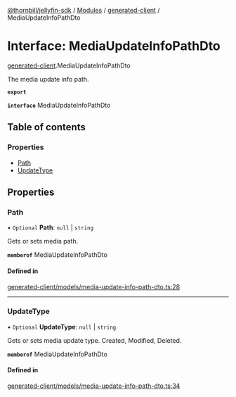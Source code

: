 [@thornbill/jellyfin-sdk](../README.md) / [Modules](../modules.md) / [generated-client](../modules/generated_client.md) / MediaUpdateInfoPathDto

# Interface: MediaUpdateInfoPathDto

[generated-client](../modules/generated_client.md).MediaUpdateInfoPathDto

The media update info path.

**`export`**

**`interface`** MediaUpdateInfoPathDto

## Table of contents

### Properties

- [Path](generated_client.MediaUpdateInfoPathDto.md#path)
- [UpdateType](generated_client.MediaUpdateInfoPathDto.md#updatetype)

## Properties

### Path

• `Optional` **Path**: ``null`` \| `string`

Gets or sets media path.

**`memberof`** MediaUpdateInfoPathDto

#### Defined in

[generated-client/models/media-update-info-path-dto.ts:28](https://github.com/jellyfin/jellyfin-sdk-typescript/blob/fa599ae/src/generated-client/models/media-update-info-path-dto.ts#L28)

___

### UpdateType

• `Optional` **UpdateType**: ``null`` \| `string`

Gets or sets media update type.  Created, Modified, Deleted.

**`memberof`** MediaUpdateInfoPathDto

#### Defined in

[generated-client/models/media-update-info-path-dto.ts:34](https://github.com/jellyfin/jellyfin-sdk-typescript/blob/fa599ae/src/generated-client/models/media-update-info-path-dto.ts#L34)
